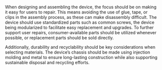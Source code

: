 When designing and assembling the device, the focus should be on making it easy for users to repair. This means avoiding the use of glue, tape, or clips in the assembly process, as these can make disassembly difficult. The device should use standardized parts such as common screws, the device being modularized to facilitate easy replacement and upgrades. To further support user repairs, consumer-available parts should be utilized whenever possible, or replacement parts should be sold directly. 

Additionally, durability and recyclability should be key considerations when selecting materials. The device’s chassis should be made using injection molding and metal to ensure long-lasting construction while also supporting sustainable disposal and recycling efforts.